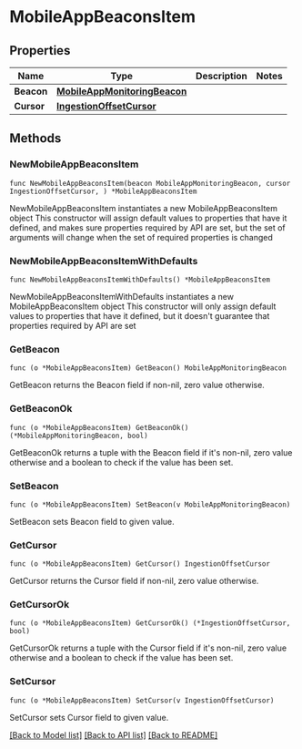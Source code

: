 # MobileAppBeaconsItem

## Properties

Name | Type | Description | Notes
------------ | ------------- | ------------- | -------------
**Beacon** | [**MobileAppMonitoringBeacon**](MobileAppMonitoringBeacon.md) |  | 
**Cursor** | [**IngestionOffsetCursor**](IngestionOffsetCursor.md) |  | 

## Methods

### NewMobileAppBeaconsItem

`func NewMobileAppBeaconsItem(beacon MobileAppMonitoringBeacon, cursor IngestionOffsetCursor, ) *MobileAppBeaconsItem`

NewMobileAppBeaconsItem instantiates a new MobileAppBeaconsItem object
This constructor will assign default values to properties that have it defined,
and makes sure properties required by API are set, but the set of arguments
will change when the set of required properties is changed

### NewMobileAppBeaconsItemWithDefaults

`func NewMobileAppBeaconsItemWithDefaults() *MobileAppBeaconsItem`

NewMobileAppBeaconsItemWithDefaults instantiates a new MobileAppBeaconsItem object
This constructor will only assign default values to properties that have it defined,
but it doesn't guarantee that properties required by API are set

### GetBeacon

`func (o *MobileAppBeaconsItem) GetBeacon() MobileAppMonitoringBeacon`

GetBeacon returns the Beacon field if non-nil, zero value otherwise.

### GetBeaconOk

`func (o *MobileAppBeaconsItem) GetBeaconOk() (*MobileAppMonitoringBeacon, bool)`

GetBeaconOk returns a tuple with the Beacon field if it's non-nil, zero value otherwise
and a boolean to check if the value has been set.

### SetBeacon

`func (o *MobileAppBeaconsItem) SetBeacon(v MobileAppMonitoringBeacon)`

SetBeacon sets Beacon field to given value.


### GetCursor

`func (o *MobileAppBeaconsItem) GetCursor() IngestionOffsetCursor`

GetCursor returns the Cursor field if non-nil, zero value otherwise.

### GetCursorOk

`func (o *MobileAppBeaconsItem) GetCursorOk() (*IngestionOffsetCursor, bool)`

GetCursorOk returns a tuple with the Cursor field if it's non-nil, zero value otherwise
and a boolean to check if the value has been set.

### SetCursor

`func (o *MobileAppBeaconsItem) SetCursor(v IngestionOffsetCursor)`

SetCursor sets Cursor field to given value.



[[Back to Model list]](../README.md#documentation-for-models) [[Back to API list]](../README.md#documentation-for-api-endpoints) [[Back to README]](../README.md)


